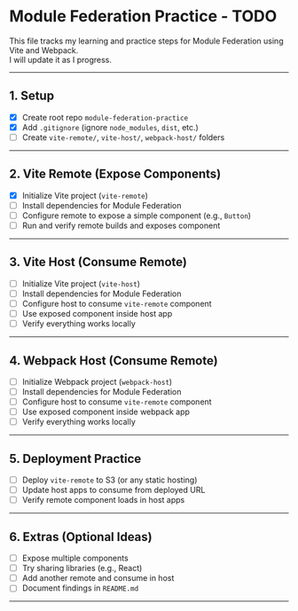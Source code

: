 # Module Federation Practice - TODO

This file tracks my learning and practice steps for Module Federation using Vite and Webpack.  
I will update it as I progress.

---

## 1. Setup
- [x] Create root repo `module-federation-practice`
- [x] Add `.gitignore` (ignore `node_modules`, `dist`, etc.)
- [ ] Create `vite-remote/`, `vite-host/`, `webpack-host/` folders

---

## 2. Vite Remote (Expose Components)
- [x] Initialize Vite project (`vite-remote`)
- [ ] Install dependencies for Module Federation
- [ ] Configure remote to expose a simple component (e.g., `Button`)
- [ ] Run and verify remote builds and exposes component

---

## 3. Vite Host (Consume Remote)
- [ ] Initialize Vite project (`vite-host`)
- [ ] Install dependencies for Module Federation
- [ ] Configure host to consume `vite-remote` component
- [ ] Use exposed component inside host app
- [ ] Verify everything works locally

---

## 4. Webpack Host (Consume Remote)
- [ ] Initialize Webpack project (`webpack-host`)
- [ ] Install dependencies for Module Federation
- [ ] Configure host to consume `vite-remote` component
- [ ] Use exposed component inside webpack app
- [ ] Verify everything works locally

---

## 5. Deployment Practice
- [ ] Deploy `vite-remote` to S3 (or any static hosting)
- [ ] Update host apps to consume from deployed URL
- [ ] Verify remote component loads in host apps

---

## 6. Extras (Optional Ideas)
- [ ] Expose multiple components
- [ ] Try sharing libraries (e.g., React)
- [ ] Add another remote and consume in host
- [ ] Document findings in `README.md`

---
